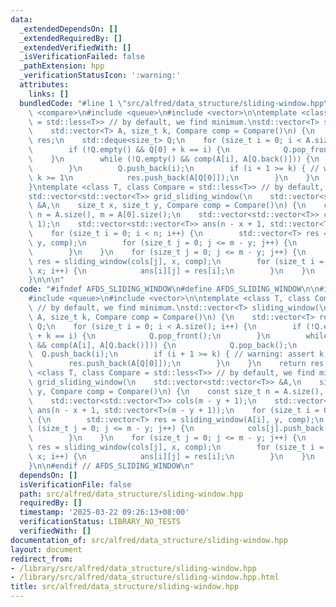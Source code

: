 ```yaml
---
data:
  _extendedDependsOn: []
  _extendedRequiredBy: []
  _extendedVerifiedWith: []
  _isVerificationFailed: false
  _pathExtension: hpp
  _verificationStatusIcon: ':warning:'
  attributes:
    links: []
  bundledCode: "#line 1 \"src/alfred/data_structure/sliding-window.hpp\"\n\n\n\n#include\
    \ <compare>\n#include <queue>\n#include <vector>\n\ntemplate <class T, class Compare\
    \ = std::less<T>> // by default, we find minimum.\nstd::vector<T> sliding_window(\n\
    \    std::vector<T> A, size_t k, Compare comp = Compare()\n) {\n    std::vector<T>\
    \ res;\n    std::deque<size_t> Q;\n    for (size_t i = 0; i < A.size(); i++) {\n\
    \        if (!Q.empty() && Q[0] + k == i) {\n            Q.pop_front();\n    \
    \    }\n        while (!Q.empty() && comp(A[i], A[Q.back()])) {\n            Q.pop_back();\n\
    \        }\n        Q.push_back(i);\n        if (i + 1 >= k) { // warning: assert\
    \ k >= 1\n            res.push_back(A[Q[0]]);\n        }\n    }\n    return res;\n\
    }\ntemplate <class T, class Compare = std::less<T>> // by default, we find minimum.\n\
    std::vector<std::vector<T>> grid_sliding_window(\n    std::vector<std::vector<T>>\
    \ &A,\n    size_t x, size_t y, Compare comp = Compare()\n) {\n    const size_t\
    \ n = A.size(), m = A[0].size();\n    std::vector<std::vector<T>> cols(m - y +\
    \ 1);\n    std::vector<std::vector<T>> ans(n - x + 1, std::vector<T>(m - y + 1));\n\
    \    for (size_t i = 0; i < n; i++) {\n        std::vector<T> res = sliding_window(A[i],\
    \ y, comp);\n        for (size_t j = 0; j <= m - y; j++) {\n            cols[j].push_back(res[j]);\n\
    \        }\n    }\n    for (size_t j = 0; j <= m - y; j++) {\n        std::vector<T>\
    \ res = sliding_window(cols[j], x, comp);\n        for (size_t i = 0; i <= n -\
    \ x; i++) {\n            ans[i][j] = res[i];\n        }\n    }\n    return ans;\n\
    }\n\n\n"
  code: "#ifndef AFDS_SLIDING_WINDOW\n#define AFDS_SLIDING_WINDOW\n\n#include <compare>\n\
    #include <queue>\n#include <vector>\n\ntemplate <class T, class Compare = std::less<T>>\
    \ // by default, we find minimum.\nstd::vector<T> sliding_window(\n    std::vector<T>\
    \ A, size_t k, Compare comp = Compare()\n) {\n    std::vector<T> res;\n    std::deque<size_t>\
    \ Q;\n    for (size_t i = 0; i < A.size(); i++) {\n        if (!Q.empty() && Q[0]\
    \ + k == i) {\n            Q.pop_front();\n        }\n        while (!Q.empty()\
    \ && comp(A[i], A[Q.back()])) {\n            Q.pop_back();\n        }\n      \
    \  Q.push_back(i);\n        if (i + 1 >= k) { // warning: assert k >= 1\n    \
    \        res.push_back(A[Q[0]]);\n        }\n    }\n    return res;\n}\ntemplate\
    \ <class T, class Compare = std::less<T>> // by default, we find minimum.\nstd::vector<std::vector<T>>\
    \ grid_sliding_window(\n    std::vector<std::vector<T>> &A,\n    size_t x, size_t\
    \ y, Compare comp = Compare()\n) {\n    const size_t n = A.size(), m = A[0].size();\n\
    \    std::vector<std::vector<T>> cols(m - y + 1);\n    std::vector<std::vector<T>>\
    \ ans(n - x + 1, std::vector<T>(m - y + 1));\n    for (size_t i = 0; i < n; i++)\
    \ {\n        std::vector<T> res = sliding_window(A[i], y, comp);\n        for\
    \ (size_t j = 0; j <= m - y; j++) {\n            cols[j].push_back(res[j]);\n\
    \        }\n    }\n    for (size_t j = 0; j <= m - y; j++) {\n        std::vector<T>\
    \ res = sliding_window(cols[j], x, comp);\n        for (size_t i = 0; i <= n -\
    \ x; i++) {\n            ans[i][j] = res[i];\n        }\n    }\n    return ans;\n\
    }\n\n#endif // AFDS_SLIDING_WINDOW\n"
  dependsOn: []
  isVerificationFile: false
  path: src/alfred/data_structure/sliding-window.hpp
  requiredBy: []
  timestamp: '2025-03-22 09:26:13+08:00'
  verificationStatus: LIBRARY_NO_TESTS
  verifiedWith: []
documentation_of: src/alfred/data_structure/sliding-window.hpp
layout: document
redirect_from:
- /library/src/alfred/data_structure/sliding-window.hpp
- /library/src/alfred/data_structure/sliding-window.hpp.html
title: src/alfred/data_structure/sliding-window.hpp
---
```

